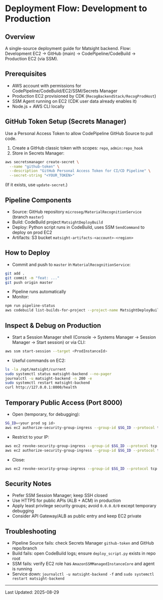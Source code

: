 # Deployment Flow: Development to Production

## Overview
A single-source deployment guide for Matsight backend.
Flow: Development EC2 → GitHub (main) → CodePipeline/CodeBuild → Production EC2 (via SSM).

## Prerequisites
- AWS account with permissions for CodePipeline/CodeBuild/EC2/SSM/Secrets Manager
- Production EC2 provisioned by CDK (`RecogBackendStack/RecogProdHost`)
- SSM Agent running on EC2 (CDK user data already enables it)
- Node.js + AWS CLI locally

## GitHub Token Setup (Secrets Manager)
Use a Personal Access Token to allow CodePipeline GitHub Source to pull code.
1. Create a GitHub classic token with scopes: `repo`, `admin:repo_hook`
2. Store in Secrets Manager:
```bash
aws secretsmanager create-secret \
  --name "github-token" \
  --description "GitHub Personal Access Token for CI/CD Pipeline" \
  --secret-string "<YOUR_TOKEN>"
```
(If it exists, use `update-secret`.)

## Pipeline Components
- Source: GitHub repository `microseg/MaterialRecognitionService` (branch `master`)
- Build: CodeBuild project `MatsightDeployBuild`
- Deploy: Python script runs in CodeBuild, uses SSM `SendCommand` to deploy on prod EC2
- Artifacts: S3 bucket `matsight-artifacts-<account>-<region>`

## How to Deploy
- Commit and push to `master` in `MaterialRecognitionService`:
```bash
git add .
git commit -m "feat: ..."
git push origin master
```
- Pipeline runs automatically
- Monitor:
```bash
npm run pipeline-status
aws codebuild list-builds-for-project --project-name MatsightDeployBuild --max-items 1
```

## Inspect & Debug on Production
- Start a Session Manager shell (Console → Systems Manager → Session Manager → Start session) or via CLI:
```bash
aws ssm start-session --target <ProdInstanceId>
```
- Useful commands on EC2:
```bash
ls -la /opt/matsight/current
sudo systemctl status matsight-backend --no-pager
journalctl -u matsight-backend -n 200 -e
sudo systemctl restart matsight-backend
curl http://127.0.0.1:8000/health
```

## Temporary Public Access (Port 8000)
- Open (temporary, for debugging):
```bash
SG_ID=<your prod sg id>
aws ec2 authorize-security-group-ingress --group-id $SG_ID --protocol tcp --port 8000 --cidr 0.0.0.0/0
```
- Restrict to your IP:
```bash
aws ec2 revoke-security-group-ingress --group-id $SG_ID --protocol tcp --port 8000 --cidr 0.0.0.0/0
aws ec2 authorize-security-group-ingress --group-id $SG_ID --protocol tcp --port 8000 --cidr <YOUR_IP>/32
```
- Close:
```bash
aws ec2 revoke-security-group-ingress --group-id $SG_ID --protocol tcp --port 8000 --cidr <YOUR_IP>/32
```

## Security Notes
- Prefer SSM Session Manager; keep SSH closed
- Use HTTPS for public APIs (ALB + ACM) in production
- Apply least privilege security groups; avoid `0.0.0.0/0` except temporary debugging
- Consider API Gateway/ALB as public entry and keep EC2 private

## Troubleshooting
- Pipeline Source fails: check Secrets Manager `github-token` and GitHub repo/branch
- Build fails: open CodeBuild logs; ensure `deploy_script.py` exists in repo root
- SSM fails: verify EC2 role has `AmazonSSMManagedInstanceCore` and agent is running
- Service down: `journalctl -u matsight-backend -f` and `sudo systemctl restart matsight-backend`

---
Last Updated: 2025-08-29
